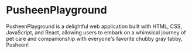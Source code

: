 # PusheenPlayground
PusheenPlayground is a delightful web application built with HTML, CSS, JavaScript, and React, allowing users to embark on a whimsical journey of pet care and companionship with everyone's favorite chubby gray tabby, Pusheen!

